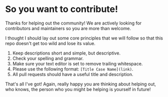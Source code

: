 # So you want to contribute!

Thanks for helping out the community! We are actively looking for contributors and maintainers so you are more than welcome.

I thought I should lay out some core principles that we will follow so that this repo doesn't get too wild and lose its value.

1. Keep descriptions short and simple, but descriptive.
2. Check your spelling and grammar.
3. Make sure your text editor is set to remove trailing whitespace.
4. Please use the following format: `[Title Case Name](link)`.
5. All pull requests should have a useful title and description.

That's all I've got! Again, really happy you are thinking about helping out, who knows, the person who you might be helping is yourself in future!